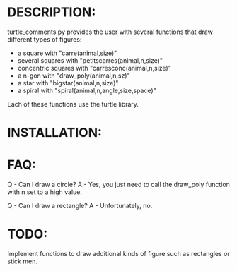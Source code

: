 DESCRIPTION:
===========
turtle_comments.py provides the user with several functions that draw different types of figures:

* a square with "carre(animal,size)" 
* several squares with "petitscarres(animal,n,size)"
* concentric squares with "carresconc(animal,n,size)"
* a n-gon with "draw_poly(animal,n,sz)"
* a star with "bigstar(animal,n,size)"
* a spiral with "spiral(animal,n,angle,size,space)"

Each of these functions use the turtle library.

INSTALLATION:
============

FAQ:
===
Q - Can I draw a circle? 
A - Yes, you just need to call the draw_poly function with n set to a high value.

Q - Can I draw a rectangle?
A - Unfortunately, no.

TODO:
====
Implement functions to draw additional kinds of figure such as rectangles or stick men.
